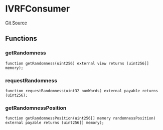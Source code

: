 # IVRFConsumer
[Git Source](https://github.com//Team3dVidyaGames/Contracts/blob/979b23aadc6ba57e24bde02cea0a160d5543b450/src/contracts/flattened/flattened_ChainlinkConsumer.sol)


## Functions
### getRandomness


```solidity
function getRandomness(uint256) external view returns (uint256[] memory);
```

### requestRandomness


```solidity
function requestRandomness(uint32 numWords) external payable returns (uint256);
```

### getRandomnessPosition


```solidity
function getRandomnessPosition(uint256[] memory randomnessPosition) external payable returns (uint256[] memory);
```

